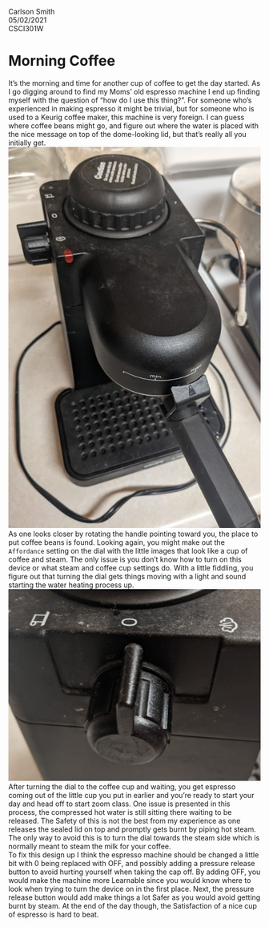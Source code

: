 Carlson Smith <br />
05/02/2021<br />
CSCI301W<br />

# Morning Coffee

  It’s the morning and time for another cup of coffee to get the day started.  As I go digging around to find my Moms’ old espresso machine I end up finding myself with the question of “how do I use this thing?”.  For someone who’s experienced in making espresso it might be trivial, but for someone who is used to a Keurig coffee maker, this machine is very foreign.  I can guess where coffee beans might go, and figure out where the water is placed with the nice message on top of the dome-looking lid, but that’s really all you initially get.<br />
![image](assets/espressoMachine.jpg)<br />
  As one looks closer by rotating the handle pointing toward you, the place to put coffee beans is found.  Looking again, you might make out the ```Affordance``` setting on the dial with the little images that look like a cup of coffee and steam.  The only issue is you don’t know how to turn on this device or what steam and coffee cup settings do.  With a little fiddling, you figure out that turning the dial gets things moving with a light and sound starting the water heating process up.<br />
![image](assets/coffeeSetting.jpg)<br />
  After turning the dial to the coffee cup and waiting, you get espresso coming out of the little cup you put in earlier and you’re ready to start your day and head off to start zoom class.  One issue is presented in this process, the compressed hot water is still sitting there waiting to be released.  The Safety of this is not the best from my experience as one releases the sealed lid on top and promptly gets burnt by piping hot steam.  The only way to avoid this is to turn the dial towards the steam side which is normally meant to steam the milk for your coffee.<br />
  To fix this design up I think the espresso machine should be changed a little bit with 0 being replaced with OFF, and possibly adding a pressure release button to avoid hurting yourself when taking the cap off.  By adding OFF, you would make the machine more Learnable since you would know where to look when trying to turn the device on in the first place.  Next, the pressure release button would add make things a lot Safer as you would avoid getting burnt by steam.  At the end of the day though, the Satisfaction of a nice cup of espresso is hard to beat. <br />


